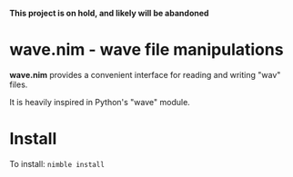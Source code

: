 
**This project is on hold, and likely will be abandoned**

# wave.nim - wave file manipulations

**wave.nim** provides a convenient interface for reading and writing
"wav" files.

It is heavily inspired in Python's "wave" module.


# Install

To install: `nimble install`

